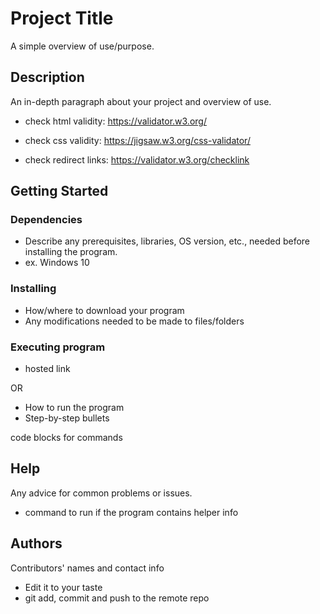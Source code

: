 # Project Title

A simple overview of use/purpose.

## Description

An in-depth paragraph about your project and overview of use.

- check html validity:
  <https://validator.w3.org/>

- check css validity:
  <https://jigsaw.w3.org/css-validator/>

- check redirect links:
  <https://validator.w3.org/checklink>

## Getting Started

### Dependencies

- Describe any prerequisites, libraries, OS version, etc., needed before installing the program.
- ex. Windows 10

### Installing

- How/where to download your program
- Any modifications needed to be made to files/folders

### Executing program

- hosted link

OR

- How to run the program
- Step-by-step bullets

code blocks for commands

## Help

Any advice for common problems or issues.

- command to run if the program contains helper info

## Authors

Contributors' names and contact info

- Edit it to your taste
- git add, commit and push to the remote repo
